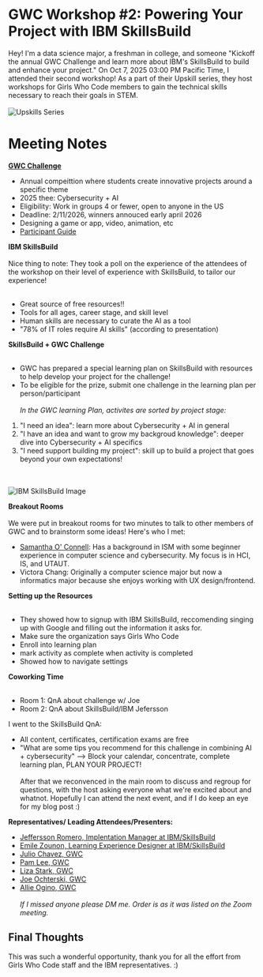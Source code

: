 # GWC Workshop #2: Powering Your Project with IBM SkillsBuild
Hey! I'm a data science major, a freshman in college, and someone 
"Kickoff the annual GWC Challenge and learn more about IBM's SkillsBuild to build and enhance your project."
On Oct 7, 2025 03:00 PM Pacific Time, I attended their second workshop! As a part of their Upskill series, they host workshops for Girls Who Code members to gain the technical skills necessary to reach their goals in STEM.  <br><br>
![Upskills Series](https://media.licdn.com/dms/image/sync/v2/D5627AQGqeuBL2kbHAQ/articleshare-shrink_480/B56Zk0REVcI8As-/0/1757518514168?e=2147483647&v=beta&t=o4tJxrq__D6X30ODbqF8dC6xwlRglYt9GSCCAYSxiUk)

# Meeting Notes
**[GWC Challenge](https://girlswhocode.com/programs/gwc-challenges)**
- Annual compeittion where students create innovative projects around a specific theme
- 2025 thee: Cybersecurity + AI
- Eligibility: Work in groups 4 or fewer, open to anyone in the US
- Deadline: 2/11/2026, winners annouced early april 2026
- Designing a game or app, video, animation, etc
- [Participant Guide](https://docs.google.com/presentation/d/1IXX0msbDPPTIWV7TqqQ5CqAJmyB7nngAfEewGANgFVw/copy)

**IBM SkillsBuild** <br><Br>
Nice thing to note: They took a poll on the experience of the attendees of the workshop on their level of experience with SkillsBuild, to tailor our experience! <br><br>
- Great source of free resources!!
- Tools for all ages, career stage, and skill level
- Human skills are necessary to curate the AI as a tool
- "78% of IT roles require AI skills" (according to presentation)

**SkillsBuild + GWC Challenge** <br><br>
- GWC has prepared a special learning plan on SkillsBuild with resources to help develop your project for the challenge!
- To be eligible for the prize, submit one challenge in the learning plan per person/participant
<br><Br>
*In the GWC learning Plan, activites are sorted by project stage:*
1. "I need an idea": learn more about Cybersecurity + AI in general
2. "I have an idea and want to grow my backgroud knowledge": deeper dive into Cybersecurity + AI specifics
3. "I need support building my project": skill up to build a project that goes beyond your own expectations! 

<br><br>
![IBM SkillsBuild Image](https://i.ytimg.com/vi/KW4xTXWVk_s/maxresdefault.jpg)

**Breakout Rooms** <br><br>
We were put in breakout rooms for two minutes to talk to other members of GWC and to brainstorm some ideas! Here's who I met: 
- [Samantha O' Connell](https://www.linkedin.com/in/samantha-oconnell): Has a background in ISM with some beginner experience in computer science and cybersecurity. My focus is in HCI, IS, and UTAUT.
- Victora Chang: Originally a computer science major but now a informatics major because she enjoys working with UX design/frontend.

**Setting up the Resources** <br><br>
- They showed how to signup with IBM SkillsBuild, reccomending singing up with Google and filling out the information it asks for.
- Make sure the organization says Girls Who Code
- Enroll into learning plan
- mark activity as complete when activity is completed
- Showed how to navigate settings

**Coworking Time** <br><br>
- Room 1: QnA about challenge w/ Joe
- Room 2: QnA about SkillsBuild/IBM Jefersson 

I went to the SkillsBuild QnA:
- All content, certificates, certification exams are free
- "What are some tips you recommend for this challenge in combining AI + cybersecurity" --> Block your calendar, concentrate, complete learning plan, PLAN YOUR PROJECT!
<br><br>
After that we reconvenced in the main room to discuss and regroup for questions, with the host asking everyone what we're excited about and whatnot. Hopefully I can attend the next event, and if I do keep an eye for my blog post :)


**Representatives/ Leading Attendees/Presenters:**
- [Jeffersson Romero, Implentation Manager at IBM/SkillsBuild](https://www.linkedin.com/in/jeferssonromeroduran/)
- [Emile Zounon, Learning Experience Designer at IBM/SkillsBuild](https://www.linkedin.com/in/emile-giovannie-zounon/)
- [Julio Chavez, GWC](https://www.linkedin.com/in/julixchavez/)
- [Pam Lee, GWC](https://www.linkedin.com/in/pamelalee03/)
- [Liza Stark, GWC](https://www.linkedin.com/in/liza-stark/)
- [Joe Ochterski, GWC](https://www.linkedin.com/in/joseph-w-ochterski/)
- [Allie Ogino, GWC](https://www.linkedin.com/in/allie-ogino-b7240b5b/)
<br><br> *If I missed anyone please DM me. Order is as it was listed on the Zoom meeting.*

## Final Thoughts
This was such a wonderful opportunity, thank you for all the effort from Girls Who Code staff and the IBM representatives. :)
